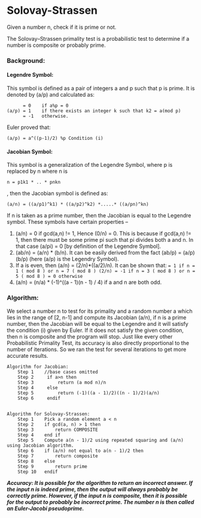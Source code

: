 # Solovay-Strassen
Given a number n, check if it is prime or not.

The Solovay–Strassen primality test is a probabilistic test to determine if a number is composite or probably prime.

### Background:

#### Legendre Symbol:
This symbol is defined as a pair of integers a and p such that p is prime. It is denoted by (a/p) and calculated as: 

```
      = 0    if a%p = 0
(a/p) = 1    if there exists an integer k such that k2 = a(mod p)
      = -1   otherwise.
```

Euler proved that: 

```
(a/p) = a^((p-1)/2) %p Condition (i)
```

#### Jacobian Symbol:
This symbol is a generalization of the Legendre Symbol, where p is replaced by n where n is

```
n = p1k1 * .. * pnkn
```

, then the Jacobian symbol is defined as: 

```
(a/n) = ((a/p1)^k1) * ((a/p2)^k2) *.....* ((a/pn)^kn)
```

If n is taken as a prime number, then the Jacobian is equal to the Legendre symbol. These symbols have certain properties – 

1. (a/n) = 0 if gcd(a,n) != 1, Hence (0/n) = 0. This is because if gcd(a,n) != 1, then there must be some prime pi such that pi divides both a and n. In that case (a/pi) = 0 [by definition of the Legendre Symbol]. 
2. (ab/n) = (a/n) * (b/n). It can be easily derived from the fact (ab/p) = (a/p)(b/p) (here (a/p) is the Legendry Symbol). 
3. If a is even, then (a/n) = (2/n)*((a/2)/n). It can be shown that: 
		```
		      = 1 if n = 1 ( mod 8 ) or n = 7 ( mod 8 )
		(2/n) = -1 if n = 3 ( mod 8 ) or n = 5 ( mod 8 )
			  = 0 otherwise
		```
4. (a/n) = (n/a) * (-1)^((a - 1)(n - 1) / 4)  if a and n are both odd.

### Algorithm:
We select a number n to test for its primality and a random number a which lies in the range of [2, n-1] and compute its Jacobian (a/n), if n is a prime number, then the Jacobian will be equal to the Legendre and it will satisfy the condition (i) given by Euler. If it does not satisfy the given condition, then n is composite and the program will stop. Just like every other Probabilistic Primality Test, its accuracy is also directly proportional to the number of iterations. So we ran the test for several iterations to get more accurate results.

```
Algorithm for Jacobian:
	Step 1    //base cases omitted
	Step 2     if a>n then
	Step 3         return (a mod n)/n
	Step 4     else
	Step 5         return (-1)((a - 1)/2)((n - 1)/2)(a/n)
	Step 6     endif


Algorithm for Solovay-Strassen:
	Step 1    Pick a random element a < n
	Step 2    if gcd(a, n) > 1 then
	Step 3        return COMPOSITE
	Step 4    end if
	Step 5    Compute a(n - 1)/2 using repeated squaring and (a/n) using Jacobian algorithm.
	Step 6    if (a/n) not equal to a(n - 1)/2 then
	Step 7        return composite
	Step 8    else
	Step 9        return prime
	Step 10   endif
```

***Accuracy: It is possible for the algorithm to return an incorrect answer. If the input n is indeed prime, then the output will always probably be correctly prime. However, if the input n is composite, then it is possible for the output to probably be incorrect prime. The number n is then called an Euler-Jacobi pseudoprime.***